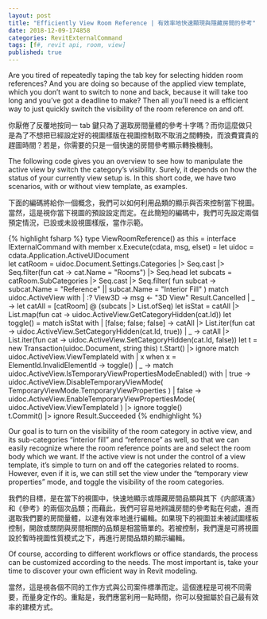 ```yaml
---
layout: post
title: "Efficiently View Room Reference | 有效率地快速顯現與隱藏房間的參考"
date: 2018-12-09-174858 
categories: RevitExternalCommand
tags: [f#, revit api, room, view]
published: true
---
```

<script src="/assets/signup/signup.js"></script>
<signup-component></signup-component>

Are you tired of repeatedly taping the tab key for selecting hidden room references? And you are doing so because of the applied view template, which you don’t want to switch to none and back, because it will take too long and you’ve got a deadline to make? Then all you’ll need is a efficient way to just quickly switch the visibility of the room reference on and off.

你厭倦了反覆地按同一 tab 鍵只為了選取房間量體的參考十字嗎？而你這麼做只是為了不想把已經設定好的視圖樣版在視圖控制取不取消之間轉換，而浪費寶貴的趕圖時間？若是，你需要的只是一個快速的房間參考顯示轉換機制。

The following code gives you an overview to see how to manipulate the active view by switch the category’s visibility. Surely, it depends on how the status of your currently view setup is. In this short code, we have two scenarios, with or without view template, as examples.

下面的編碼將給你一個概念，我們可以如何利用品類的顯示與否來控制當下視圖。當然，這是視你當下視圖的預設設定而定。在此簡短的編碼中，我們可先設定兩個預定情況，已設或未設視圖樣版，當作示範。

{% highlight fsharp %}
type ViewRoomReference() as this = 
  interface IExternalCommand with
    member x.Execute(cdata, msg, elset) =
      let uidoc = cdata.Application.ActiveUIDocument        
      let catRoom = 
        uidoc.Document.Settings.Categories
        |> Seq.cast<Category>
        |> Seq.filter(fun cat -> cat.Name = "Rooms")
        |> Seq.head
      let subcats =
        catRoom.SubCategories |> Seq.cast<Category>
        |> Seq.filter(
          fun subcat ->
            subcat.Name = "Reference" ||
            subcat.Name = "Interior Fill"
        )
      match uidoc.ActiveView with
      | :? View3D ->
        msg <- "3D View"
        Result.Cancelled
      | _ ->
        let catAll = [catRoom] @ (subcats |> List.ofSeq)
        let isStat = catAll |> List.map(fun cat -> uidoc.ActiveView.GetCategoryHidden(cat.Id))
        let toggle() =
          match isStat with
          | [false; false; false] ->
            catAll 
            |> List.iter(fun cat -> uidoc.ActiveView.SetCategoryHidden(cat.Id, true))
          | _ ->
            catAll 
            |> List.iter(fun cat -> uidoc.ActiveView.SetCategoryHidden(cat.Id, false))
        let t = new Transaction(uidoc.Document, string this)
        t.Start() |> ignore
        match uidoc.ActiveView.ViewTemplateId with
        | x when x = ElementId.InvalidElementId ->
          toggle()
        | _ ->
          match uidoc.ActiveView.IsTemporaryViewPropertiesModeEnabled() with
          | true ->
            uidoc.ActiveView.DisableTemporaryViewMode(
              TemporaryViewMode.TemporaryViewProperties
              )
          | false ->
            uidoc.ActiveView.EnableTemporaryViewPropertiesMode(
              uidoc.ActiveView.ViewTemplateId
              ) |> ignore
            toggle()                       
        t.Commit() |> ignore
        Result.Succeeded
{% endhighlight %}

Our goal is to turn on the visibility of the room category in active view, and its sub-categories “interior fill” and “reference” as well, so that we can easily recognize where the room reference points are and select the room body which we want. If the active view is not under the control of a view template, it’s simple to turn on and off the categories related to rooms. However, even if it is, we can still set the view under the “temporary view properties” mode, and toggle the visibility of the room categories.

我們的目標，是在當下的視圖中，快速地顯示或隱藏房間品類與其下《内部填滿》和《參考》的兩個次品類；而藉此，我們可容易地辨識房間的參考點在何處，進而選取我們要的房間量體，以達有效率地進行編輯。如果現下的視圖並未被試圖樣板控制，開啟或關閉與房間相關的品類是相當簡單的。若被控制，我們還是可將視圖設於暫時視圖性質模式之下，再進行房間品類的顯示編輯。

Of course, according to different workflows or office standards, the process can be customized according to the needs. The most important is, take your time to discover your own efficient way in Revit modeling.

當然，這是視各個不同的工作方式與公司案件標準而定。這個進程是可視不同需要，而量身定作的。重點是，我們應當利用一點時間，你可以發掘屬於自己最有效率的建模方式。